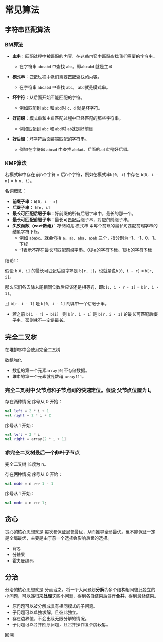 # 常见算法

## 字符串匹配算法

### BM算法

* **主串**：匹配过程中被匹配的内容，在这些内容中匹配查找我们需要的字符串。
  * 在字符串 `abcabd` 中查找 `abd`。即`abcabd` 就是主串
* **模式串**：匹配过程中我们需要匹配查找的内容。
  * 在字符串 `abcabd` 中查找 `abd`。 `abd`就是模式串。
* **坏字符**：从后面开始不能匹配的字符。
  * 例如匹配到 `abc` 和 `abd`时 `c`、`d` 就是坏字符。

* **好前缀**：模式串和主串匹配过程中已经匹配的那些字符串。
  * 例如匹配到 `abc` 和 `abd`时 `ab`就是好前缀
* **好后缀**：坏字符后面那端匹配的字符串。
  * 例如在字符串 `abcad` 中查找 `abdad`。后面的`ad` 就是好后缀。

### KMP算法

若模式串中存在 前n个字符 = 后n个字符，例如在模式串`b[0, i]` 中存在 `b[0, i - n]` = `b[n, i]`。

名词概念：

* **前缀子串**：`b[0, i - n]` 
* **后缀子串**： `b[n, i]`
* **最长可匹配后缀子串**：好前缀的所有后缀字串中，最长的那一个。
* **最长可匹配前缀子串**：最长可匹配后缀子串，对应的前缀子串。
* **失效函数（next数组)**：存储的是 模式串 中每个前缀的最长可匹配前缀字串的结尾字符下标。
  * 例如 `ababc`。就会包括 `a`、`ab`、`aba`、`abab` 三个，指分别为 -1、-1、0、1。下标
  * -1表示不存在最长可匹配前缀字串。0是a的字符下标。1是b的字符下标


结论1：

假设 `b[0, i]` 的最长可匹配后缀字串是 `b[r, i]`，也就是说`b[0, i - r]` = `b[r, i]`。

那么它们各去除末尾相同位数后应该还是相等的，即`b[0, i - r - 1]`  = `b[r, i - 1]`。

且 `b[r, i - 1]` 是 `b[0, i - 1]` 的其中一个后缀子串。

* 若之前 `b[i - r] = b[i] ` 则 `b[r, i - 1]` 是  `b[r, i - 1]` 的最长可匹配后缀子串。否则就不一定是最长。



## 完全二叉树

在堆排序中会使用完全二叉树

数组堆化

* 数组的第一个元素`array[0]`不存储数据。
* 堆中的第一个元素就是数组 `array[1]`。

### 完全二叉树中 父节点和子节点间的快速定位。假设 父节点位置为 i。

存在两种情况 序号从 0 开始：

```kotlin
val left = 2 * i + 1
val right = 2 * i + 2
```

序号从 1 开始：

```kotlin
val left = 2 * i
val right = array[2 * i + 1]
```

### 求完全二叉树最后一个非叶子节点

完全二叉树 长度为 n。

存在两种情况 序号从 0 开始：

```kotlin
val node = n >>> 1 - 1;
```

序号从 1 开始：

```kotlin
val node = n >>> 1;
```

## 贪心

贪心的核心思想就是 每次都保证局部最优，从而推导全局最优。但不能保证一定是全局最优，主要是由于前一个选择会影响后面的选择。

* 背包
* 分糖果
* 霍夫曼编码

## 分治

分治的核心思想就是 分而治之。将一个大问题划**分解**为多个结构相同彼此独立的小问题，可以递归来**处理**这些小问题，得到各自结果后进行**合并**，得到最终结果。

* 原问题可以被分解成具有相同模式的子问题。
* 子问题可以单独求解，且彼此独立。
* 存在边界值，不会出现无限分解的情况。
* 子问题可以合并回原问题，且合并操作复杂度较低。

回溯
